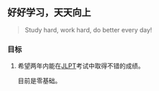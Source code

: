 ## 好好学习，天天向上

> Study hard, work hard, do better every day!


### 目标

1. 希望两年内能在[JLPT](Exam/JLPT.md)考试中取得不错的成绩。

    目前是零基础。